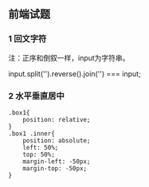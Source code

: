 ## 前端试题

### 1 回文字符

注：正序和倒叙一样，input为字符串。

input.split('').reverse().join('') === input;

### 2 水平垂直居中

	.box1{
	    position: relative;
	}
	.box1 .inner{
	    position: absolute;
	    left: 50%;
	    top: 50%;
	    margin-left: -50px;
	    margin-top: -50px;
	}


